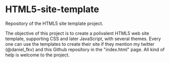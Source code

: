 # HTML5-site-template
Repository of the HTML5 site template project.

The objective of this project is to create a polivalent HTML5 web site template, supporting CSS and later JavaScript, with several themes.
Every one can use the templates to create their site if they mention my twitter (@daniel_fkv) and this Github repository in the "index.html" page.
All kind of help is welcome to the project.
